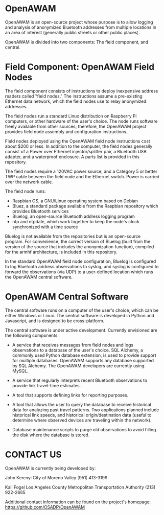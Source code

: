 # OpenAWAM

OpenAWAM is an open-source project whose purpose is to allow logging and
analysis of anonymized Bluetooth addresses from multiple locations in
an area of interest (generally public streets or other public places).

OpenAWAM is divided into two components: The field component, and central.

# Field Component: OpenAWAM Field Nodes

The field component consists of instructions to deploy inexpensive
address readers called "field nodes." The instructions assume a pre-existing
Ethernet data network, which the field nodes use to relay anonymized
addresses.

The field nodes run a standard Linux distribution on Raspberry Pi 
computers, or other hardware of the user's choice. The node runs
software freely available from other sources; therefore, the OpenAWAM
project provides field node assembly and configuration instructions.

Field nodes deployed using the OpenAWAM field node instructions cost about
$200 or less. In addition to the computer, the field nodes generally consist
of a Power over Ethernet injector/splitter pair, a Bluetooth USB adapter,
and a waterproof enclosure. A parts list is provided in this repository.

The field nodes require a 120VAC power source, and a Category 5 or better
TWP cable between the field node and the Ethernet switch. Power is carried
over the network cable.

The field node runs:

- Raspbian OS, a GNU/Linux operating system based on Debian
- Bluez, a standard package available from the Raspbian repository
  which provides Bluetooth services
- Bluelog, an open-source Bluetooth address logging program
- ntp and ntpdate, which work together to keep the node's clock
  synchronized with a time source

Bluelog is not available from the repositories but is an open-source
program. For convenience, the correct version of Bluelog (built from
the version of the source that includes the anonymization function),
compiled for the armhf architecture, is included in this repository.

In the standard OpenAWAM field node configuration, Bluelog is configured
to log Bluetooth address observations to syslog, and syslog is configured
to forward the observations (via UDP) to a user-defined location which runs
the OpenAWAM central software.

# OpenAWAM Central Software

The central software runs on a computer of the user's choice, which can be
either Windows or Linux. The central software is developed in Python and
Javascript, and is designed to be cross-platform.

The central software is under active development. Currently envisioned are
the following components:

- A service that receives messages from field nodes and logs observations
  to a database of the user's choice. SQL Alchemy, a commonly used Python
  database extension, is used to provide support for multiple databases.
  OpenAWAM supports any database supported by SQL Alchemy. The OpenAWAM
  developers are currently using MySQL.

- A service that regularly interprets recent Bluetooth observations to
  provide link travel-time estimates.

- A tool that supports defining links for reporting purposes.

- A tool that allows the user to query the database to receive historical
  data for analyzing past travel patterns. Two applications planned include
  historical link speeds, and historical origin/destination data (useful
  to determine where observed devices are traveling within the network).

- Database maintenance scripts to purge old observations to avoid filling
  the disk where the database is stored.
  
# CONTACT US

OpenAWAM is currently being developed by:

John Kerenyi
City of Moreno Valley
(951) 413-3199

Kali Fogel
Los Angeles County Metropolitan Transportation Authority
(213) 922-2665

Additional contact information can be found on the project's homepage:
https://github.com/OSADP/OpenAWAM
